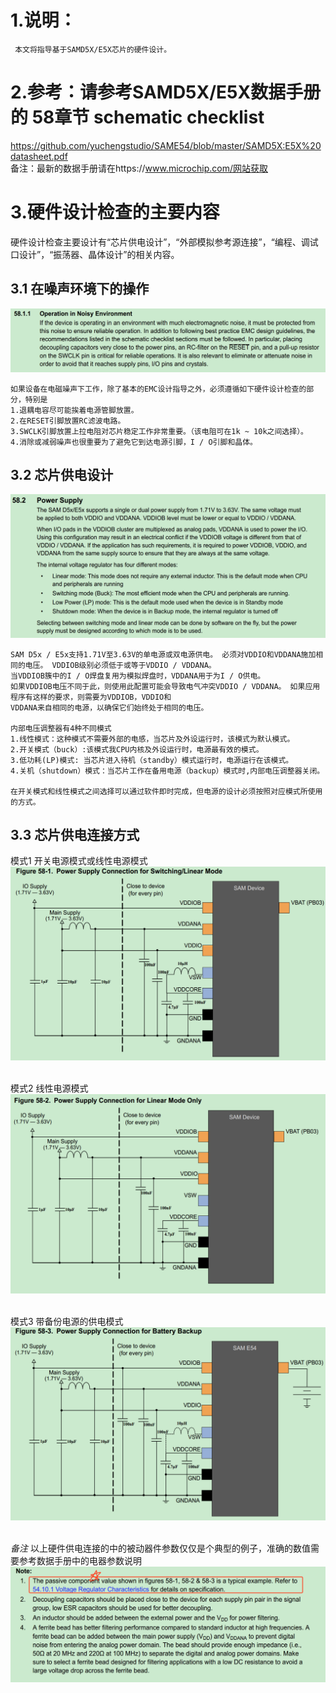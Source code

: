 # 1.说明：
     本文将指导基于SAMD5X/E5X芯片的硬件设计。
# 2.参考：请参考SAMD5X/E5X数据手册的 58章节 schematic checklist
https://github.com/yuchengstudio/SAME54/blob/master/SAMD5X:E5X%20datasheet.pdf
<br/>备注：最新的数据手册请在https://www.microchip.com/网站获取

# 3.硬件设计检查的主要内容
硬件设计检查主要设计有“芯片供电设计”，“外部模拟参考源连接”，“编程、调试口设计”，“振荡器、晶体设计”的相关内容。

## 3.1 在噪声环境下的操作
![image](https://github.com/yuchengstudio/SAME54/blob/master/hardware_design/reference/hardware_checklist.png)
```
如果设备在电磁噪声下工作，除了基本的EMC设计指导之外，必须遵循如下硬件设计检查的部分，特别是
1.退耦电容尽可能挨着电源管脚放置。
2.在RESET引脚放置RC滤波电路。
3.SWCLK引脚放置上拉电阻对芯片稳定工作非常重要。（该电阻可在1k ~ 10k之间选择）。
4.消除或减弱噪声也很重要为了避免它到达电源引脚，I / O引脚和晶体。

```

## 3.2 芯片供电设计
![image](https://github.com/yuchengstudio/SAME54/blob/master/hardware_design/reference/hardware_checklist__002.png)
```
SAM D5x / E5x支持1.71V至3.63V的单电源或双电源供电。 必须对VDDIO和VDDANA施加相同的电压。 VDDIOB级别必须低于或等于VDDIO / VDDANA。
当VDDIOB簇中的I / O焊盘复用为模拟焊盘时，VDDANA用于为I / O供电。
如果VDDIOB电压不同于此，则使用此配置可能会导致电气冲突VDDIO / VDDANA。 如果应用程序有这样的要求，则需要为VDDIOB，VDDIO和
VDDANA来自相同的电源，以确保它们始终处于相同的电压。

内部电压调整器有4种不同模式
1.线性模式：这种模式不需要外部的电感，当芯片及外设运行时，该模式为默认模式。
2.开关模式（buck）:该模式我CPU内核及外设运行时，电源最有效的模式。
3.低功耗(LP)模式: 当芯片进入待机（standby）模式运行时，电源运行在该模式。
4.关机（shutdown）模式：当芯片工作在备用电源（backup）模式时,内部电压调整器关闭。

在开关模式和线性模式之间选择可以通过软件即时完成，但电源的设计必须按照对应模式所使用的方式。
```

## 3.3 芯片供电连接方式
模式1 开关电源模式或线性电源模式
![image](https://github.com/yuchengstudio/SAME54/blob/master/hardware_design/reference/hardware_checklist__003.png)

<br/>模式2 线性电源模式
![image](https://github.com/yuchengstudio/SAME54/blob/master/hardware_design/reference/hardware_checklist__004.png)

<br/>模式3 带备份电源的供电模式
![image](https://github.com/yuchengstudio/SAME54/blob/master/hardware_design/reference/hardware_checklist__005.png)

<br/>*备注* 以上硬件供电连接的中的被动器件参数仅仅是个典型的例子，准确的数值需要参考数据手册中的电器参数说明
![image](https://github.com/yuchengstudio/SAME54/blob/master/hardware_design/reference/hardware_checklist__006.png)


